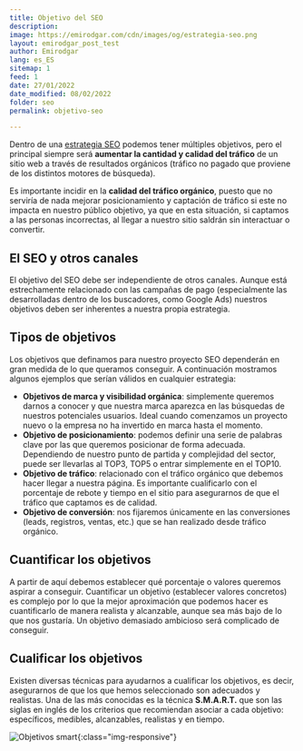```yaml
---
title: Objetivo del SEO
description: 
image: https://emirodgar.com/cdn/images/og/estrategia-seo.png
layout: emirodgar_post_test
author: Emirodgar
lang: es_ES
sitemap: 1
feed: 1
date: 27/01/2022
date_modified: 08/02/2022
folder: seo
permalink: objetivo-seo

--- 
```


Dentro de una [estrategia SEO](https://emirodgar.com/estrategia-seo) podemos tener múltiples objetivos, pero el principal siempre será **aumentar la cantidad y calidad del tráfico** de un sitio web a través de resultados orgánicos (tráfico no pagado que proviene de los distintos motores de búsqueda).

Es importante incidir en la **calidad del tráfico orgánico**, puesto que no serviría de nada mejorar posicionamiento y captación de tráfico si este no impacta en nuestro público objetivo, ya que en esta situación, si captamos a las personas incorrectas, al llegar a nuestro sitio saldrán sin interactuar o convertir.

## El SEO y otros canales

El objetivo del SEO debe ser independiente de otros canales. Aunque está estrechamente relacionado con las campañas de pago (especialmente las desarrolladas dentro de los buscadores, como Google Ads) nuestros objetivos deben ser inherentes a nuestra propia estrategia.

## Tipos de objetivos

Los objetivos que definamos para nuestro proyecto SEO dependerán en gran medida de lo que queramos conseguir. A continuación mostramos algunos ejemplos que serían válidos en cualquier estrategia:

- **Objetivos de marca y visibilidad orgánica**: simplemente queremos darnos a conocer y que nuestra marca aparezca en las búsquedas de nuestros potenciales usuarios. Ideal cuando comenzamos un proyecto nuevo o la empresa no ha invertido en marca hasta el momento.
- **Objetivo de posicionamiento**: podemos definir una serie de palabras clave por las que queremos posicionar de forma adecuada. Dependiendo de nuestro punto de partida y complejidad del sector, puede ser llevarlas al TOP3, TOP5 o entrar simplemente en el TOP10.
- **Objetivo de tráfico**: relacionado con el tráfico orgánico que debemos hacer llegar a nuestra página. Es importante cualificarlo con el porcentaje de rebote y tiempo en el sitio para asegurarnos de que el tráfico que captamos es de calidad.
- **Objetivo de conversión**: nos fijaremos únicamente en las conversiones (leads, registros, ventas, etc.) que se han realizado desde tráfico orgánico.


## Cuantificar los objetivos

A partir de aquí debemos establecer qué porcentaje o valores queremos aspirar a conseguir. Cuantificar un objetivo (establecer valores concretos) es complejo por lo que la mejor aproximación que podemos hacer es cuantificarlo de manera realista y alcanzable, aunque sea más bajo de lo que nos gustaría. Un objetivo demasiado ambicioso será complicado de conseguir.

## Cualificar los objetivos

Existen diversas técnicas para ayudarnos a cualificar los objetivos, es decir, asegurarnos de que los que hemos seleccionado son adecuados y realistas. Una de las más conocidas es la técnica **S.M.A.R.T.** que son las siglas en inglés de los criterios que recomiendan asociar a cada objetivo: específicos, medibles, alcanzables, realistas y en tiempo.

![Objetivos smart](https://i.imgur.com/k0PxLrG.png){:class="img-responsive"}
<!--stackedit_data:
eyJoaXN0b3J5IjpbMTE4MjQxMjMzLC0xNTM1Mjg5Mzk5LC05OT
UyODg2ODIsMTYzOTM1NjA5NiwzMDkxMzExNzYsLTE3Mjc2MzI4
NzQsMTA0Nzk5MjI5NV19
-->